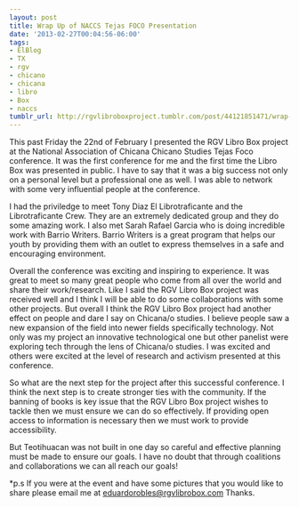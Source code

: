 ```yaml
---
layout: post
title: Wrap Up of NACCS Tejas FOCO Presentation
date: '2013-02-27T00:04:56-06:00'
tags:
- ElBlog
- TX
- rgv
- chicano
- chicana
- libro
- Box
- naccs
tumblr_url: http://rgvlibroboxproject.tumblr.com/post/44121851471/wrap-up-of-naccs-tejas-foco-presentation
---
```

This past Friday the 22nd of February I presented the RGV Libro Box project at the National Association of Chicana Chicano Studies Tejas Foco conference. It was the first conference for me and the first time the Libro Box was presented in public. I have to say that it was a big success not only on a personal level but a professional one as well. I was able to network with some very influential people at the conference.

I had the priviledge to meet Tony Diaz El Librotraficante and the Librotraficante Crew. They are an extremely dedicated group and they do some amazing work. I also met Sarah Rafael Garcia who is doing incredible work with Barrio Writers. Barrio Writers is a great program that helps our youth by providing them with an outlet to express themselves in a safe and encouraging environment.

Overall the conference was exciting and inspiring to experience. It was great to meet so many great people who come from all over the world and share their work/research. Like I said the RGV Libro Box project was received well and I think I will be able to do some collaborations with some other projects. But overall I think the RGV Libro Box project had another effect on people and dare I say on Chicana/o studies. I believe people saw a new expansion of the field into newer fields specifically technology. Not only was my project an innovative technological one but other panelist were exploring tech through the lens of Chicana/o studies. I was excited and others were excited at the level of research and activism  presented at this conference.

So what are the next step for the project after this successful conference. I think the next step is to create stronger ties with the community. If the banning of books is key issue that the RGV Libro Box project wishes to tackle then we must ensure we can do so effectively. If providing open access to information is necessary then we must work to provide accessibility.

But Teotihuacan was not built in one day so careful and effective planning must be made to ensure our goals. I have no doubt that through coalitions and collaborations we can all reach our goals!

*p.s 
If you were at the event and have some pictures that you would like to share please email me at eduardorobles@rgvlibrobox.com Thanks.
